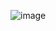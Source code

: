 ![image](https://github.com/SoIaris/ScriptBlox-Follow-All/assets/119018868/2bef372e-f9aa-4380-a9f0-32ee6aaea11c)
